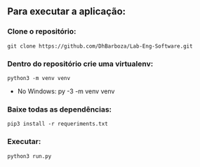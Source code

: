 ## Para executar a aplicação:
### Clone o repositório:
    git clone https://github.com/DhBarboza/Lab-Eng-Software.git

### Dentro do repositório crie uma virtualenv:
    python3 -m venv venv
- No Windows:
    py -3 -m venv venv

### Baixe todas as dependências:
    pip3 install -r requeriments.txt

### Executar:
    python3 run.py
